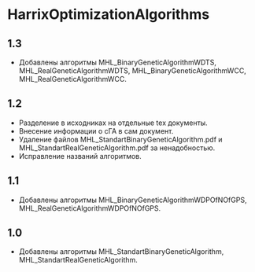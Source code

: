 HarrixOptimizationAlgorithms
============================

1.3
---
 * Добавлены алгоритмы MHL_BinaryGeneticAlgorithmWDTS, MHL_RealGeneticAlgorithmWDTS, MHL_BinaryGeneticAlgorithmWCC, MHL_RealGeneticAlgorithmWCC.

1.2
---
 * Разделение в исходниках на отдельные tex документы.
 * Внесение информации о сГА в сам документ.
 * Удаление файлов MHL_StandartBinaryGeneticAlgorithm.pdf и MHL_StandartRealGeneticAlgorithm.pdf за ненадобностью.
 * Исправление названий алгоритмов.

1.1
---
 * Добавлены алгоритмы  MHL_BinaryGeneticAlgorithmWDPOfNOfGPS, MHL_RealGeneticAlgorithmWDPOfNOfGPS.

1.0
---
 * Добавлены алгоритмы  MHL_StandartBinaryGeneticAlgorithm, MHL_StandartRealGeneticAlgorithm.